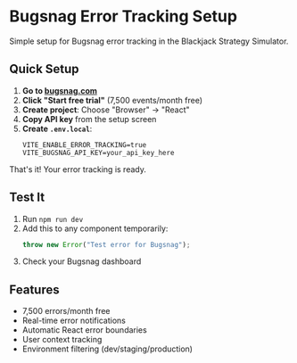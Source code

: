 # Bugsnag Error Tracking Setup

Simple setup for Bugsnag error tracking in the Blackjack Strategy Simulator.

## Quick Setup

1. **Go to [bugsnag.com](https://bugsnag.com)**
2. **Click "Start free trial"** (7,500 events/month free)
3. **Create project**: Choose "Browser" → "React"
4. **Copy API key** from the setup screen
5. **Create `.env.local`**:
   ```env
   VITE_ENABLE_ERROR_TRACKING=true
   VITE_BUGSNAG_API_KEY=your_api_key_here
   ```

That's it! Your error tracking is ready.

## Test It

1. Run `npm run dev`
2. Add this to any component temporarily:
   ```jsx
   throw new Error("Test error for Bugsnag");
   ```
3. Check your Bugsnag dashboard

## Features

- 7,500 errors/month free
- Real-time error notifications
- Automatic React error boundaries
- User context tracking
- Environment filtering (dev/staging/production)